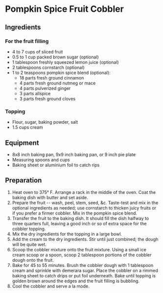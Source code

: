 # Pompkin Spice Fruit Cobbler

## Ingredients

### For the fruit filling 

- 4 to 7 cups of sliced fruit
- 0.5 to 1 cup packed brown sugar (optional)
- 1 tablespoon freshly squeezed lemon juice (optional)
- 2 tablespoons cornstarch (optional)
- 1 to 2 teaspoons pompkin spice blend (optional):
    - 18 parts fresh ground cinnamon
    - 4 parts fresh ground nutmeg or mace
    - 4 parts pulverized ginger
    * 3 parts allspice
    * 3 parts fresh ground cloves

### Topping

- Flour, sugar, baking powder, salt
- 1.5 cups cream

## Equipment

- 8x8 inch baking pan, 9x9 inch baking pan, or 9 inch pie plate
- Measuring spoons and cups
- Baking sheet or aluminium foil to catch rips

## Preparation

1. Heat oven to 375° F. Arrange a rack in the middle of the oven. Coat the baking dish with butter and set aside. 
2. Prepare the fruit -- wash, peel, stem, seed, \&c. Taste-test and mix in the optional ingredients as needed; use cornstarch to thicken juicy fruits or if you prefer a firmer cobbler. Mix in the pompkin spice blend.
3. Transfer the fruit to the baking dish. It should fill the dish halfway to three quarters full, leaving a good inch or so of extra space for the cobbler topping. 
4. Mix the dry ingredients for the topping in a large bowl.
5. Add the cream to the dry ingredients. Stir until just combined; the dough will be quite wet. 
6. Scoop the cobbler mixture onto the fruit mixture. Using a small ice cream scoop or a spoon, scoop 2 tablespoon portions of the cobbler dough onto the fruit. 
7. Bake for 45 to 55 minutes. Brush the cobbler dough with 1 tablespoon cream and sprinkle with demerara sugar. Place the cobbler on a rimmed baking sheet to catch drips or put foil underneath. Bake until topping is golden brown around the edges and the fruit filling is bubbling. 
8. Cool the cobbler and serve a la mode.
